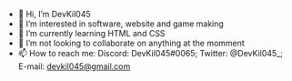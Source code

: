 - 👋 Hi, I’m DevKil045
- 👀 I’m interested in software, website and game making
- 🌱 I’m currently learning HTML and CSS
- 💞️ I’m not looking to collaborate on anything at the momment
- 📫 How to reach me: Discord: DevKil045#0065; Twitter: @DevKil045_; E-mail: devkil045@gmail.com

<!---
DevKil045/DevKil045 is a ✨ special ✨ repository because its `README.md` (this file) appears on your GitHub profile.
You can click the Preview link to take a look at your changes.
--->
